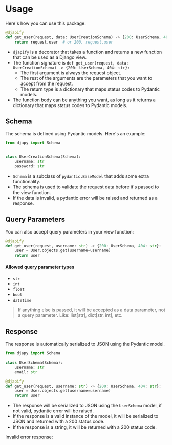 # Usage

Here's how you can use this package:

```python
@djapify
def get_user(request, data: UserCreationSchema) -> {200: UserSchema, 404: str}:
    return request.user  # or 200, request.user
```

- `djapify` is a decorator that takes a function and returns a new function that can be used as a Django view.
- The function signature is `def get_user(request, data: UserCreationSchema) -> {200: UserSchema, 404: str}:`
    - The first argument is always the request object.
    - The rest of the arguments are the parameters that you want to accept from the request.
    - The return type is a dictionary that maps status codes to Pydantic models.
- The function body can be anything you want, as long as it returns a dictionary that maps status codes to Pydantic
  models.

## Schema

The schema is defined using Pydantic models. Here's an example:

```python
from djapy import Schema


class UserCreationSchema(Schema):
    username: str
    password: str
```

- `Schema` is a subclass of `pydantic.BaseModel` that adds some extra functionality.
- The schema is used to validate the request data before it's passed to the view function.
- If the data is invalid, a pydantic error will be raised and returned as a response.

## Query Parameters

You can also accept query parameters in your view function:

```python
@djapify
def get_user(request, username: str) -> {200: UserSchema, 404: str}:
    user = User.objects.get(username=username)
    return user
```

#### Allowed query parameter types
- `str`
- `int`
- `float`
- `bool`
- `datetime`

> If anything else is passed, it will be accepted as a data parameter, not a query parameter.
> Like: list[str], dict[str, int], etc.

## Response

The response is automatically serialized to JSON using the Pydantic model.

```python
from djapy import Schema

class UserSchema(Schema):
    username: str
    email: str

@djapify
def get_user(request, username: str) -> {200: UserSchema, 404: str}:
    user = User.objects.get(username=username)
    return user
```

- The response will be serialized to JSON using the `UserSchema` model, if not valid, pydantic error will be raised.
- If the response is a valid instance of the model, it will be serialized to JSON and returned with a 200 status code.
- If the response is a string, it will be returned with a 200 status code.

Invalid error response:

```json

```